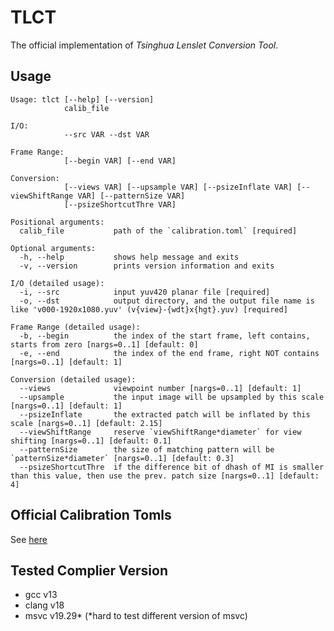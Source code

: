 # TLCT

The official implementation of *Tsinghua Lenslet Conversion Tool*.

## Usage

```
Usage: tlct [--help] [--version]
            calib_file

I/O:
            --src VAR --dst VAR

Frame Range:
            [--begin VAR] [--end VAR]

Conversion:
            [--views VAR] [--upsample VAR] [--psizeInflate VAR] [--viewShiftRange VAR] [--patternSize VAR]
            [--psizeShortcutThre VAR]

Positional arguments:
  calib_file           path of the `calibration.toml` [required]

Optional arguments:
  -h, --help           shows help message and exits 
  -v, --version        prints version information and exits 

I/O (detailed usage):
  -i, --src            input yuv420 planar file [required]
  -o, --dst            output directory, and the output file name is like 'v000-1920x1080.yuv' (v{view}-{wdt}x{hgt}.yuv) [required]

Frame Range (detailed usage):
  -b, --begin          the index of the start frame, left contains, starts from zero [nargs=0..1] [default: 0]
  -e, --end            the index of the end frame, right NOT contains [nargs=0..1] [default: 1]

Conversion (detailed usage):
  --views              viewpoint number [nargs=0..1] [default: 1]
  --upsample           the input image will be upsampled by this scale [nargs=0..1] [default: 1]
  --psizeInflate       the extracted patch will be inflated by this scale [nargs=0..1] [default: 2.15]
  --viewShiftRange     reserve `viewShiftRange*diameter` for view shifting [nargs=0..1] [default: 0.1]
  --patternSize        the size of matching pattern will be `patternSize*diameter` [nargs=0..1] [default: 0.3]
  --psizeShortcutThre  if the difference bit of dhash of MI is smaller than this value, then use the prev. patch size [nargs=0..1] [default: 4]
```

## Official Calibration Tomls

See [here](https://github.com/lumina37/TLCT-test-data/tree/master/recommend)

## Tested Complier Version

+ gcc v13
+ clang v18
+ msvc v19.29* (*hard to test different version of msvc)
